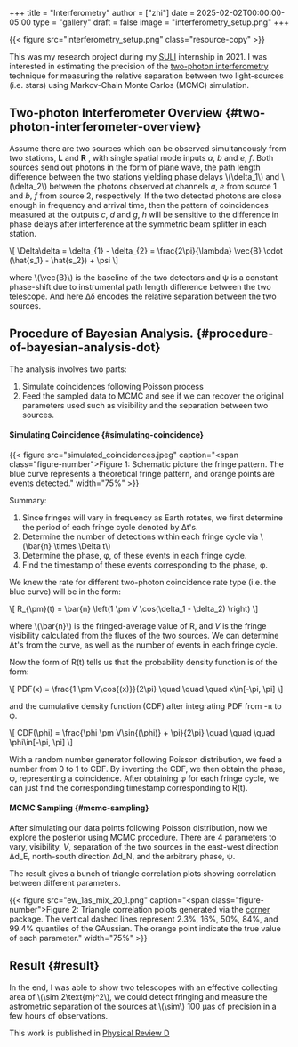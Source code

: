 +++
title = "Interferometry"
author = ["zhi"]
date = 2025-02-02T00:00:00-05:00
type = "gallery"
draft = false
image = "interferometry_setup.png"
+++

{{< figure src="interferometry_setup.png" class="resource-copy" >}}

This was my research project during my [SULI](https://science.osti.gov/wdts/suli) internship in 2021.
I was interested in estimating the precision of the
[two-photon interferometry](https://astro.theoj.org/article/39641-two-photon-amplitude-interferometry-for-precision-astrometry) technique
for measuring the relative separation between two light-sources (i.e. stars)
using Markov-Chain Monte Carlos (MCMC) simulation.


## Two-photon Interferometer Overview {#two-photon-interferometer-overview}

Assume there are two sources which can be observed simultaneously from two stations,
**L**  and **R** , with single spatial mode inputs _a_, _b_  and _e_, _f_.
Both sources send out photons in the form of plane wave, the path length difference
between the two stations yielding phase delays \\(\delta\_1\\) and \\(\delta\_2\\) between the photons observed
at channels _a_, _e_ from source 1 and _b_, _f_ from source 2, respectively.
If the two detected photons are close enough in frequency and arrival time,
then the pattern of coincidences measured at the outputs _c_, _d_ and _g_, _h_
will be sensitive to the difference in phase delays
after interference at the symmetric beam splitter in each station.

\\[ \Delta\delta = \delta\_{1} - \delta\_{2} = \frac{2\pi}{\lambda} \vec{B} \cdot (\hat{s\_1} - \hat{s\_2}) + \psi \\]

where \\(\vec{B}\\) is the baseline of the two detectors and &psi; is a constant phase-shift
due to instrumental path length difference between the two telescope.
And here &Delta;&delta; encodes the relative separation between the two sources.


## Procedure of Bayesian Analysis. {#procedure-of-bayesian-analysis-dot}

The analysis involves two parts:

1.  Simulate coincidences following Poisson process
2.  Feed the sampled data to MCMC and see if we can recover the original parameters used
    such as visibility and the separation between two sources.


#### Simulating Coincidence {#simulating-coincidence}

{{< figure src="simulated_coincidences.jpeg" caption="<span class=\"figure-number\">Figure 1: </span>Schematic picture the fringe pattern. The blue curve represents a theoretical fringe pattern, and orange points are events detected." width="75%" >}}

Summary:

1.  Since fringes will vary in frequency as Earth rotates, we first determine the period
    of each fringe cycle denoted by &Delta;t's.
2.  Determine the number of detections within each fringe cycle via \\(\bar{n} \times \Delta t\\)
3.  Determine the phase, &phi;, of these events in each fringe cycle.
4.  Find the timestamp of these events corresponding to the phase, &phi;.

We knew the rate for different two-photon coincidence rate type (i.e. the blue curve)
will be in the form:

\\[ R\_{\pm}(t) = \bar{n} \left(1 \pm V \cos(\delta\_1 - \delta\_2) \right) \\]

where \\(\bar{n}\\) is the fringed-average value of R, and _V_ is the fringe visibility calculated
from the fluxes of the two sources. We can determine &Delta;t's from the curve, as well as the
number of events in each fringe cycle.

Now the form of R(t) tells us that the probability density function is of the form:

\\[ PDF(x) = \frac{1 \pm V\cos{(x)}}{2\pi}  \quad \quad \quad  x\in[-\pi, \pi] \\]

and the cumulative density function (CDF) after integrating PDF from -&pi; to &phi;.

\\[ CDF(\phi) = \frac{\phi \pm V\sin{(\phi)} + \pi}{2\pi}  \quad \quad \quad  \phi\in[-\pi, \pi] \\]

With a random number generator following Poisson distribution, we feed a number from 0 to 1
to CDF. By inverting the CDF, we then obtain the phase, &phi;, representing a coincidence.
After obtaining &phi; for each fringe cycle,
we can just find the corresponding timestamp corresponding to R(t).


#### MCMC Sampling {#mcmc-sampling}

After simulating our data points following Poisson distribution,
now we explore the posterior using MCMC procedure. There are 4 parameters to vary,
visibility, _V_, separation of the two sources in the east-west direction &Delta;d_E,
north-south direction &Delta;d_N, and the arbitrary phase, &psi;.

The result gives a bunch of triangle correlation plots showing correlation between different
parameters.

{{< figure src="ew_1as_mix_20_1.png" caption="<span class=\"figure-number\">Figure 2: </span>Triangle correlation polots generated via the [corner](https://github.com/dfm/corner.py) package. The vertical dashed lines represent 2.3%, 16%, 50%, 84%, and 99.4% quantiles of the GAussian. The orange point indicate the true value of each parameter." width="75%" >}}


## Result {#result}

In the end, I was able to show two telescopes with an effective collecting area of \\(\sim 2\text{m}^2\\),
we could detect fringing and measure the astrometric separation of the sources at \\(\sim\\) 100 &micro;as
of precision in a few hours of observations.

This work is published in [Physical Review D](https://journals.aps.org/prd/abstract/10.1103/PhysRevD.107.023015)
